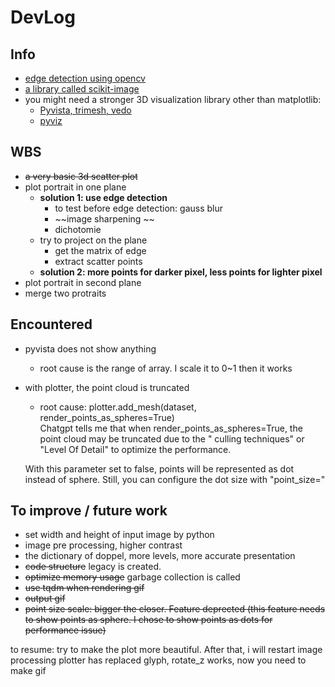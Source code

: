 # DevLog

## Info
- [edge detection using opencv](https://learnopencv.com/edge-detection-using-opencv/)
- [a library called scikit-image](https://scikit-image.org/)
- you might need a stronger 3D visualization library other than matplotlib: 
  - [Pyvista, trimesh, vedo](https://towardsdatascience.com/python-libraries-for-mesh-and-point-cloud-visualization-part-1-daa2af36de30)
  - [pyviz](https://pyviz.org/scivis/index.html)

## WBS
- ~~a very basic 3d scatter plot~~
- plot portrait in one plane
  - __solution 1: use edge detection__
    - to test before edge detection: gauss blur
    - ~~image sharpening ~~
    - dichotomie
  - try to project on the plane
    - get the matrix of edge
    - extract scatter points
  - __solution 2: more points for darker pixel, less points for lighter pixel__
- plot portrait in second plane
- merge two protraits


## Encountered
- pyvista does not show anything  
  - root cause is the range of array. I scale it to 0~1 then it works

- with plotter, the point cloud is truncated
  - root cause: plotter.add_mesh(dataset, render_points_as_spheres=True)  
  Chatgpt tells me that when render_points_as_spheres=True, the point cloud may be truncated due to the " culling techniques" or "Level Of Detail" to optimize the performance.  

  With this parameter set to false, points will be represented as dot instead of sphere. Still, you can configure the dot size with "point_size="


## To improve / future work
- set width and height of input image by python
- image pre processing, higher contrast
- the dictionary of doppel, more levels, more accurate presentation
- ~~code structure~~ legacy is created.
- ~~optimize memory usage~~ garbage collection is called
- ~~use tqdm when rendering gif~~
- ~~output gif~~
- ~~point size scale: bigger the closer. Feature deprected (this feature needs to show points as sphere. I chose to show points as dots for performance issue)~~



to resume: 
try to make the plot more beautiful. After that, i will restart image processing
plotter has replaced glyph, rotate_z works, now you need to make gif
